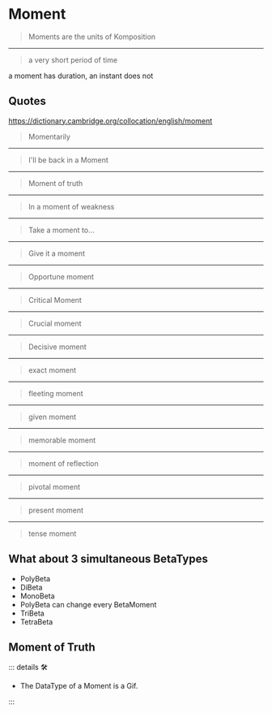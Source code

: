 # Moment

> Moments are the units of Komposition
---
> a very short period of time

a moment has duration, an instant does not

## Quotes

<https://dictionary.cambridge.org/collocation/english/moment>

> Momentarily
---
> I'll be back in a Moment
---
> Moment of truth
---
> In a moment of weakness
---
> Take a moment to...
---
> Give it a moment
---
> Opportune moment
---
> Critical Moment
---
> Crucial moment
---
> Decisive moment
---
> exact moment
---
> fleeting moment
---
> given moment
---
> memorable moment
---
> moment of reflection
---
> pivotal moment
---
> present moment
---
> tense moment

## What about 3 simultaneous BetaTypes

- PolyBeta
- DiBeta
- MonoBeta
- PolyBeta can change every BetaMoment
- TriBeta
- TetraBeta

## Moment of Truth

<!-- =================================================== -->
<!-- =================================================== -->
<!-- =================================================== -->
<!-- =================================================== -->
<!-- =================================================== -->
::: details 🛠

- The DataType of a Moment is a Gif.

:::